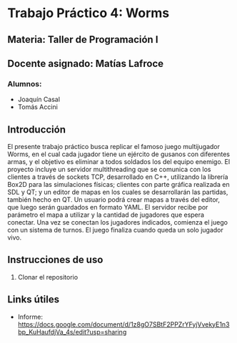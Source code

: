 # Trabajo Práctico 4: Worms
## Materia: Taller de Programación I
## Docente asignado: Matías Lafroce
### Alumnos:
* Joaquín Casal
* Tomás Accini

## Introducción
El presente trabajo práctico busca replicar el famoso juego multijugador Worms, en el cual cada jugador tiene un ejército de gusanos con diferentes armas, y el objetivo es eliminar a todos soldados los del equipo enemigo. El proyecto incluye un servidor multithreading que se comunica con los clientes a través de sockets TCP, desarrollado en C++, utilizando la librería Box2D para las simulaciones físicas; clientes con parte gráfica realizada en SDL y QT; y un editor de mapas en los cuales se desarrollarán las partidas, también hecho en QT. Un usuario podrá crear mapas a través del editor, que luego serán guardados en formato YAML. El servidor recibe por parámetro el mapa a utilizar y la cantidad de jugadores que espera conectar. Una vez se conectan los jugadores indicados, comienza el juego con un sistema de turnos. El juego finaliza cuando queda un solo jugador vivo.

## Instrucciones de uso
1. Clonar el repositorio





## Links útiles
* Informe: https://docs.google.com/document/d/1z8gO7SBtF2PPZrYFyjVvekyE1n3bp_KuHaufdjVa_4s/edit?usp=sharing

